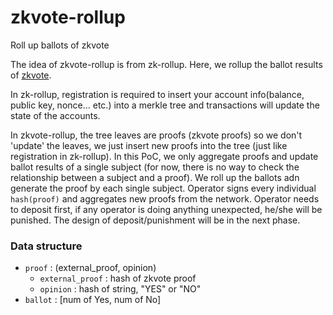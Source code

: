 # zkvote-rollup
Roll up ballots of zkvote

The idea of zkvote-rollup is from zk-rollup. Here, we rollup the ballot results of [zkvote](https://github.com/Unitychain/zkvote-node). 

In zk-rollup, registration is required to insert your account info(balance, public key, nonce... etc.) into a merkle tree and transactions will update the state of the accounts.

In zkvote-rollup, the tree leaves are proofs (zkvote proofs) so we don't 'update' the leaves, we just insert new proofs into the tree (just like registration in zk-rollup). In this PoC, we only aggregate proofs and update ballot results of a single subject (for now, there is no way to check the relationship between a subject and a proof). We roll up the ballots adn generate the proof by each single subject.
Operator signs every individual `hash(proof)` and aggregates new proofs from the network. Operator needs to deposit first, if any operator is doing anything unexpected, he/she will be punished. The design of deposit/punishment will be in the next phase.

### Data structure
- `proof` : (external_proof, opinion)
  - `external_proof` :  hash of zkvote proof
  - `opinion` : hash of string, "YES" or "NO" 
- `ballot` : [num of Yes, num of No]
